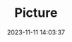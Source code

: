 ---
weight: 1
images:
- /images/edited/130.jpeg
title: Picture
date: 2023-11-11 14:03:37
tags:
- luminar
- work
---